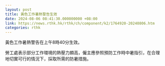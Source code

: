 ```yaml
---
layout: post
title: 黃色工作暑熱警告生效
date: 2024-08-06 08:41:30.000000000 +08:00
link: https://news.rthk.hk/rthk/ch/component/k2/1764920-20240806.htm
categories: rthk
---
```


黃色工作暑熱警告在上午8時40分生效。

勞工處表示部分工作環境的熱壓力頗高，僱主應參照預防工作時中暑指引，在合理地切實可行的情況下，採取所需的防暑措施。

